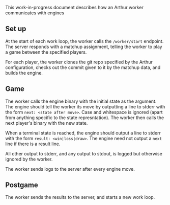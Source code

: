 This work-in-progress document describes how an Arthur worker
communicates with engines

## Set up

At the start of each work loop, the worker calls the `/worker/start`
endpoint. The server responds with a matchup assignment, telling the
worker to play a game between the specified players.

For each player, the worker clones the git repo specified by the Arthur
configuration, checks out the commit given to it by the matchup data,
and builds the engine.

## Game

The worker calls the engine binary with the initial state as the
argument. The engine should tell the worker its move by outputting a
line to stderr with the form `next: <state after move>`. Case and
whitespace is ignored (apart from anything specific to the state
represntation). The worker then calls the next player's binary with the
new state.

When a terminal state is reached, the engine should output a line to
stderr with the form `result: <win|loss|draw>`. The engine need not
output a `next` line if there is a result line.

All other output to stderr, and any output to stdout, is logged but
otherwise ignored by the worker.

The worker sends logs to the server after every engine move.

## Postgame

The worker sends the results to the server, and starts a new work loop.

